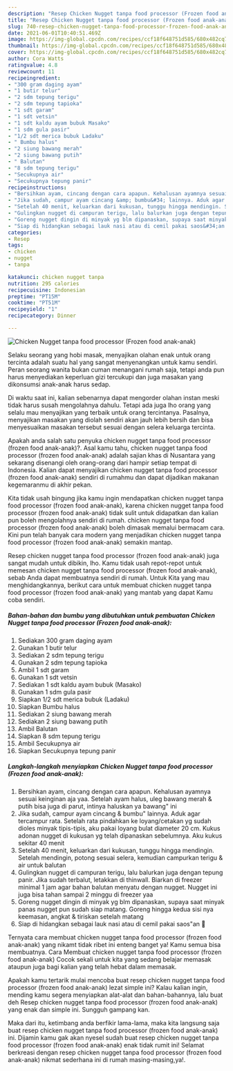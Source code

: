```yaml
---
description: "Resep Chicken Nugget tanpa food processor (Frozen food anak-anak) yang lezat Untuk Jualan"
title: "Resep Chicken Nugget tanpa food processor (Frozen food anak-anak) yang lezat Untuk Jualan"
slug: 740-resep-chicken-nugget-tanpa-food-processor-frozen-food-anak-anak-yang-lezat-untuk-jualan
date: 2021-06-01T10:40:51.469Z
image: https://img-global.cpcdn.com/recipes/ccf18f648751d585/680x482cq70/chicken-nugget-tanpa-food-processor-frozen-food-anak-anak-foto-resep-utama.jpg
thumbnail: https://img-global.cpcdn.com/recipes/ccf18f648751d585/680x482cq70/chicken-nugget-tanpa-food-processor-frozen-food-anak-anak-foto-resep-utama.jpg
cover: https://img-global.cpcdn.com/recipes/ccf18f648751d585/680x482cq70/chicken-nugget-tanpa-food-processor-frozen-food-anak-anak-foto-resep-utama.jpg
author: Cora Watts
ratingvalue: 4.8
reviewcount: 11
recipeingredient:
- "300 gram daging ayam"
- "1 butir telur"
- "2 sdm tepung terigu"
- "2 sdm tepung tapioka"
- "1 sdt garam"
- "1 sdt vetsin"
- "1 sdt kaldu ayam bubuk Masako"
- "1 sdm gula pasir"
- "1/2 sdt merica bubuk Ladaku"
- " Bumbu halus"
- "2 siung bawang merah"
- "2 siung bawang putih"
- " Balutan"
- "8 sdm tepung terigu"
- "Secukupnya air"
- "Secukupnya tepung panir"
recipeinstructions:
- "Bersihkan ayam, cincang dengan cara apapun. Kehalusan ayamnya sesuai keinginan aja yaa. Setelah ayam halus, uleg bawang merah &amp; putih bisa juga di parut, intinya haluskan ya bawang&#34; ini"
- "Jika sudah, campur ayam cincang &amp; bumbu&#34; lainnya. Aduk agar tercampur rata. Setelah rata pindahkan ke loyang/cetakan yg sudah dioles minyak tipis-tipis, aku pakai loyang bulat diameter 20 cm. Kukus adonan nugget di kukusan yg telah dipanaskan sebelumnya. Aku kukus sekitar 40 menit"
- "Setelah 40 menit, keluarkan dari kukusan, tunggu hingga mendingin. Setelah mendingin, potong sesuai selera, kemudian campurkan terigu &amp; air untuk balutan"
- "Gulingkan nugget di campuran terigu, lalu balurkan juga dengan tepung panir. Jika sudah terbalut, letakkan di thinwall. Biarkan di freezer minimal 1 jam agar bahan balutan menyatu dengan nugget. Nugget ini juga bisa tahan sampai 2 minggu di freezer yaa"
- "Goreng nugget dingin di minyak yg blm dipanaskan, supaya saat minyak panas nugget pun sudah siap matang. Goreng hingga kedua sisi nya keemasan, angkat &amp; tiriskan setelah matang"
- "Siap di hidangkan sebagai lauk nasi atau di cemil pakai saos&#34;an 🤤"
categories:
- Resep
tags:
- chicken
- nugget
- tanpa

katakunci: chicken nugget tanpa 
nutrition: 295 calories
recipecuisine: Indonesian
preptime: "PT15M"
cooktime: "PT51M"
recipeyield: "1"
recipecategory: Dinner

---
```



![Chicken Nugget tanpa food processor (Frozen food anak-anak)](https://img-global.cpcdn.com/recipes/ccf18f648751d585/680x482cq70/chicken-nugget-tanpa-food-processor-frozen-food-anak-anak-foto-resep-utama.jpg)

Selaku seorang yang hobi masak, menyajikan olahan enak untuk orang tercinta adalah suatu hal yang sangat menyenangkan untuk kamu sendiri. Peran seorang  wanita bukan cuman menangani rumah saja, tetapi anda pun harus menyediakan keperluan gizi tercukupi dan juga masakan yang dikonsumsi anak-anak harus sedap.

Di waktu  saat ini, kalian sebenarnya dapat mengorder olahan instan meski tidak harus susah mengolahnya dahulu. Tetapi ada juga lho orang yang selalu mau menyajikan yang terbaik untuk orang tercintanya. Pasalnya, menyajikan masakan yang diolah sendiri akan jauh lebih bersih dan bisa menyesuaikan masakan tersebut sesuai dengan selera keluarga tercinta. 



Apakah anda salah satu penyuka chicken nugget tanpa food processor (frozen food anak-anak)?. Asal kamu tahu, chicken nugget tanpa food processor (frozen food anak-anak) adalah sajian khas di Nusantara yang sekarang disenangi oleh orang-orang dari hampir setiap tempat di Indonesia. Kalian dapat menyajikan chicken nugget tanpa food processor (frozen food anak-anak) sendiri di rumahmu dan dapat dijadikan makanan kegemaranmu di akhir pekan.

Kita tidak usah bingung jika kamu ingin mendapatkan chicken nugget tanpa food processor (frozen food anak-anak), karena chicken nugget tanpa food processor (frozen food anak-anak) tidak sulit untuk didapatkan dan kalian pun boleh mengolahnya sendiri di rumah. chicken nugget tanpa food processor (frozen food anak-anak) boleh dimasak memalui bermacam cara. Kini pun telah banyak cara modern yang menjadikan chicken nugget tanpa food processor (frozen food anak-anak) semakin mantap.

Resep chicken nugget tanpa food processor (frozen food anak-anak) juga sangat mudah untuk dibikin, lho. Kamu tidak usah repot-repot untuk memesan chicken nugget tanpa food processor (frozen food anak-anak), sebab Anda dapat membuatnya sendiri di rumah. Untuk Kita yang mau menghidangkannya, berikut cara untuk membuat chicken nugget tanpa food processor (frozen food anak-anak) yang mantab yang dapat Kamu coba sendiri.

<!--inarticleads1-->

##### Bahan-bahan dan bumbu yang dibutuhkan untuk pembuatan Chicken Nugget tanpa food processor (Frozen food anak-anak):

1. Sediakan 300 gram daging ayam
1. Gunakan 1 butir telur
1. Sediakan 2 sdm tepung terigu
1. Gunakan 2 sdm tepung tapioka
1. Ambil 1 sdt garam
1. Gunakan 1 sdt vetsin
1. Sediakan 1 sdt kaldu ayam bubuk (Masako)
1. Gunakan 1 sdm gula pasir
1. Siapkan 1/2 sdt merica bubuk (Ladaku)
1. Siapkan  Bumbu halus
1. Sediakan 2 siung bawang merah
1. Sediakan 2 siung bawang putih
1. Ambil  Balutan
1. Siapkan 8 sdm tepung terigu
1. Ambil Secukupnya air
1. Siapkan Secukupnya tepung panir




<!--inarticleads2-->

##### Langkah-langkah menyiapkan Chicken Nugget tanpa food processor (Frozen food anak-anak):

1. Bersihkan ayam, cincang dengan cara apapun. Kehalusan ayamnya sesuai keinginan aja yaa. Setelah ayam halus, uleg bawang merah &amp; putih bisa juga di parut, intinya haluskan ya bawang&#34; ini
1. Jika sudah, campur ayam cincang &amp; bumbu&#34; lainnya. Aduk agar tercampur rata. Setelah rata pindahkan ke loyang/cetakan yg sudah dioles minyak tipis-tipis, aku pakai loyang bulat diameter 20 cm. Kukus adonan nugget di kukusan yg telah dipanaskan sebelumnya. Aku kukus sekitar 40 menit
1. Setelah 40 menit, keluarkan dari kukusan, tunggu hingga mendingin. Setelah mendingin, potong sesuai selera, kemudian campurkan terigu &amp; air untuk balutan
1. Gulingkan nugget di campuran terigu, lalu balurkan juga dengan tepung panir. Jika sudah terbalut, letakkan di thinwall. Biarkan di freezer minimal 1 jam agar bahan balutan menyatu dengan nugget. Nugget ini juga bisa tahan sampai 2 minggu di freezer yaa
1. Goreng nugget dingin di minyak yg blm dipanaskan, supaya saat minyak panas nugget pun sudah siap matang. Goreng hingga kedua sisi nya keemasan, angkat &amp; tiriskan setelah matang
1. Siap di hidangkan sebagai lauk nasi atau di cemil pakai saos&#34;an 🤤




Ternyata cara membuat chicken nugget tanpa food processor (frozen food anak-anak) yang nikamt tidak ribet ini enteng banget ya! Kamu semua bisa membuatnya. Cara Membuat chicken nugget tanpa food processor (frozen food anak-anak) Cocok sekali untuk kita yang sedang belajar memasak ataupun juga bagi kalian yang telah hebat dalam memasak.

Apakah kamu tertarik mulai mencoba buat resep chicken nugget tanpa food processor (frozen food anak-anak) lezat simple ini? Kalau kalian ingin, mending kamu segera menyiapkan alat-alat dan bahan-bahannya, lalu buat deh Resep chicken nugget tanpa food processor (frozen food anak-anak) yang enak dan simple ini. Sungguh gampang kan. 

Maka dari itu, ketimbang anda berfikir lama-lama, maka kita langsung saja buat resep chicken nugget tanpa food processor (frozen food anak-anak) ini. Dijamin kamu gak akan nyesel sudah buat resep chicken nugget tanpa food processor (frozen food anak-anak) enak tidak rumit ini! Selamat berkreasi dengan resep chicken nugget tanpa food processor (frozen food anak-anak) nikmat sederhana ini di rumah masing-masing,ya!.

